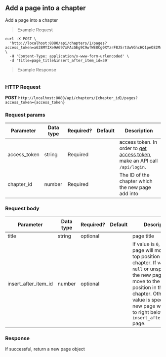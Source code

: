## Add a page into a chapter
Add a page into a chapter

> Example Request

```shell
curl -X POST \
  'http://localhost:8080/api/chapters/1/pages?access_token=a628MYIXe9A697xFAcGEg9C9wfWE8Cg0XYzrF8JSrtUwVGhcHQ1peO82MrAPUziH' \
  -H 'Content-Type: application/x-www-form-urlencoded' \
  -d 'title=page_title&insert_after_item_id=39'
```

> Example Response

```json
```

### HTTP Request
**POST** `http://localhost:8080/api/chapters/{chapter_id}/pages?access_token={access_token}`

### Request params

| Parameter       | Data type | Required? | Default | Description |
| --------------- | --------- | --------- | ------- | ----------- |
|access_token | string | Required | | access token. In order to [get access token](http://dev01.cc.cloud:49173/public/client_api_docs/#get-an-access-token), make an API call `/api/login`.|
|chapter_id | number | Required | | The ID of the chapter which the new page add into |


### Request body

| Parameter       | Data type | Required? | Default | Description |                                                     
| --------------- | --------- | --------- | ------- | ----------- |
| title            | string    | optional  |         | page title |
| insert_after_item_id | number    | optional  |         | If value is `0`, the new page will move to the top position in the chapter. If value is `null` or unspecified, the new page will move to the last position in the chapter. Otherwise, if value is specified, the new page will move to right below the `insert_after_item_id` page.


### Response
If successful, return a new page object


